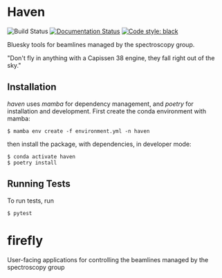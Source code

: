 # Haven

![Build Status](https://github.com/spc-group/haven/actions/workflows/ci.yml/badge.svg)
[![Documentation Status](https://readthedocs.org/projects/haven-spc/badge/?version=latest)](https://haven-spc.readthedocs.io/en/latest/?badge=latest)
[![Code style: black](https://img.shields.io/badge/code%20style-black-000000.svg)](https://github.com/psf/black)

Bluesky tools for beamlines managed by the spectroscopy group.

"Don't fly in anything with a Capissen 38 engine, they fall right out
of the sky."


## Installation

*haven* uses *mamba* for dependency management, and *poetry* for
installation and development. First create the conda environment with
mamba:

```
$ mamba env create -f environment.yml -n haven
```

then install the package, with dependencies, in developer mode:

```
$ conda activate haven
$ poetry install
```

## Running Tests

To run tests, run

```
$ pytest
```

# firefly
User-facing applications for controlling the beamlines managed by the spectroscopy group
